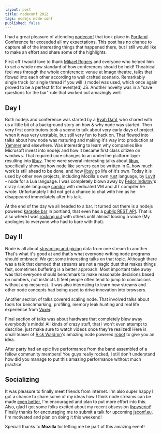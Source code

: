 ```yaml
---
layout: post
title: nodeconf 2012
tags: nodejs node conf
published: false
---
```

I had a great pleasure of attending [nodeconf][] that took place in [Portland][].
Conference far exceeded all my expectations. This post has no chance to capture
all of the interesting things that happened there, but I still would like to
make an effort and share some of the highlights.

First off I would love to thank [Mikael Rogers][] and everyone who helped him
to set a whole new standard of how conferences should be held! Theatrical feel
was through the whole conference: venue at [Imago theatre][], talks that
flowed into each other according to well crafted scenario. Remarkably single
track (or single thread if you will :) model was used, which once again proved
to be a perfect fit for event(ed) JS. Another novelty was in a "save questions
for the bar" rule that worked out amazingly well.

## Day I

Both nodejs and conference was started by a [Ryah Dahl][], who shared with us a
little bit of a background story on how & why node was started. Then very
first contributors took a scene to talk about very early days of project, when
it was very unstable, but still very fun to hack on. That flowed into talks
about how node was maturing and making it's way into production at [Yammer][]
and elsewhere. Was interesting to learn why companies like Microsoft invest
into nodejs and how it became first class citizen on windows. That required
core changes to an underline platform layer resulting into [libuv][]. There
were several interesting talks about [libuv][], specifically showing how
node like servers can be written in **C**, how much work is still ahead to
be done, and how [libuv][] go life of it's own. Today it is used by other
new projects, including Mozilla's own [rust][] language, by [Luvit][] - node
for a Lua language. I was completely blown away by [Fedor Indutny][]'s crazy
simple language [candor][] with dedicated VM and JIT compiler he wrote.
Unfortunately I did not get a chance to chat with him as he disappeared
immediately after his talk.

At the end of the day we all headed to a bar. It turned out there is a
nodejs powered [karaoke bar][] in portland, that even has a
[public REST API][Bar API]. That is also where I was [rocking out][] with others
until almost loosing a voice (My apologies to everyone who had to bare
with that).


## Day II

Node is all about [streaming and piping][streams-talk] data from one stream
to another. That's what it's good at and that's what everyone writing node
programs should embrace! We got some interesting talks on that topic.
Although there was a talk that demoed that streams are not a magic dust that
makes things fast, sometimes buffering is a better approach. Most important
take away was that everyone should benchmark to make reasonable decisions
based on numbers, not instincts (I feel people often tend to jump to
conclusions without any mesures). It was also interesting to learn how
streams and other node concepts had being used to drive innovation into
browsers.

Another section of talks covered scaling node. That involved talks about tools
for benchmarking, profiling, memory leak hunting and real life experience
from [Voxer][].

Final section of talks was about hardware that completely blew away everybody's
minds! All kinds of crazy stuff, that I won't even attempt to describe, just
make sure to watch videos once they're realized! Here is small teaser of
[Rick Waldron][]'s amazing node powered [robot][] to give you an idea.

After party had an epic live performance from the band assembled of a fellow
community members! You guys really rocked, I still don't understand how did
you manage to put this amazing performance without much practice.

## Socializing

It was pleasure to finally meet friends from internet. I'm also super happy I
got a chance to share some of my ideas how I think node streams can be made
[even better][reducers], I'm encouraged and plan to put more effort into
this. Also, glad I got some folks excited about my recent obsession
[lispyscript][]! Finally thanks for encouraging me to submit a talk for
upcoming [jsconf.eu][], I'm motivated and plan on doing it this weekend!


Speciall thanks to **Mozilla** for letting me be part of this amazing event!

[nodeconf]:http://www.nodeconf.com/
[Portland]:https://maps.google.com/maps?q=portland&hl=en&sll=37.0625,-95.677068&sspn=37.273371,65.302734&t=v&hnear=Portland,+Multnomah,+Oregon&z=10
[Mikael Rogers]:http://www.mikealrogers.com/
[Imago theatre]:http://www.imagotheatre.com/theatre.html
[karaoke bar]:http://voiceboxpdx.com
[Bar API]:http://voiceboxpdx.com/api/v1/documentation
[yammer]:https://www.yammer.com/
[libuv]:https://github.com/joyent/libuv/ "platform layer for node.js"
[streams-talk]:https://github.com/polotek/nodeconf-2012-streams-talk
[rocking out]:http://voiceboxpdx.com/nodeconf-2012-aftermath/
[robotjs]:http://www.youtube.com/watch?v=GVGMjsKy3WQ&feature=youtu.be
[candor]:https://github.com/indutny/candor "Experimental VM for a Candor language"
[rust]:http://www.rust-lang.org/ "A safe, concurrent, practical language"
[luvit]:http://luvit.io/ "Lua + libUV + jIT = pure awesomesauce"
[Ryah Dahl]:http://tinyclouds.org/
[Fedor Indutny]:https://github.com/indutny
[Voxer]:http://voxer.com/
[Rick Waldron]:https://twitter.com/#!/rwaldron
[robot]:http://www.youtube.com/watch?v=GVGMjsKy3WQ&feature=youtu.be
[jsconf.eu]:http://2012.jsconf.eu/
[lispyscript]:http://jeditoolkit.com/lispyscript/ "A javascript with lisp syntax & macros"
[reducers]:https://gist.github.com/2656978 "Clojure like reducers in JS"